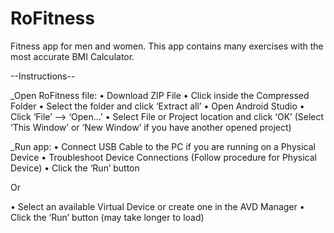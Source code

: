 # RoFitness
Fitness app for men and women. This app contains many exercises with the most accurate BMI Calculator.

--Instructions--

_Open RoFitness file:
•	Download ZIP File
•	Click inside the Compressed Folder
•	Select the folder and click ‘Extract all’
•	Open Android Studio 
•	Click ‘File’ –> ‘Open…’
•	Select File or Project location and click ‘OK’
(Select ‘This Window’ or ‘New Window’ if you have another opened project) 

_Run app:
•	Connect USB Cable to the PC if you are running on a Physical Device
•	Troubleshoot Device Connections (Follow procedure for Physical Device)
•	Click the ‘Run’ button

Or

•	Select an available Virtual Device or create one in the AVD Manager
•	Click the ‘Run’ button (may take longer to load)
